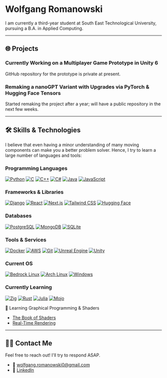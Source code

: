 # Wolfgang Romanowski

I am currently a third-year student at South East Technological University, pursuing a B.A. in Applied Computing.

---

## 🌐 Projects

### Currently Working on a Multiplayer Game Prototype in Unity 6
GitHub repository for the prototype is private at present.

### Remaking a nanoGPT Variant with Upgrades via PyTorch & Hugging Face Tensors
Started remaking the project after a year; will have a public repository in the next few weeks.

---

## 🛠 Skills & Technologies

I believe that even having a minor understanding of many moving components can make you a better problem solver. Hence, I try to learn a large number of languages and tools:

### Programming Languages

[![Python](https://img.shields.io/badge/Python-3776AB?style=for-the-badge&logo=python&logoColor=white)](https://www.python.org) 
[![C](https://img.shields.io/badge/C-00599C?style=for-the-badge&logo=c&logoColor=white)](https://en.wikipedia.org/wiki/C_(programming_language)) 
[![C++](https://img.shields.io/badge/C++-00599C?style=for-the-badge&logo=cplusplus&logoColor=white)](https://isocpp.org) 
[![C#](https://img.shields.io/badge/C%23-239120?style=for-the-badge&logo=csharp&logoColor=white)](https://learn.microsoft.com/en-us/dotnet/csharp/) 
[![Java](https://img.shields.io/badge/Java-007396?style=for-the-badge&logo=java&logoColor=white)](https://www.java.com) 
[![JavaScript](https://img.shields.io/badge/JavaScript-F7DF1E?style=for-the-badge&logo=javascript&logoColor=black)](https://developer.mozilla.org/en-US/docs/Web/JavaScript)

### Frameworks & Libraries

[![Django](https://img.shields.io/badge/Django-092E20?style=for-the-badge&logo=django&logoColor=white)](https://www.djangoproject.com) 
[![React](https://img.shields.io/badge/React-61DAFB?style=for-the-badge&logo=react&logoColor=black)](https://reactjs.org) 
[![Next.js](https://img.shields.io/badge/Next.js-000000?style=for-the-badge&logo=nextdotjs&logoColor=white)](https://nextjs.org) 
[![Tailwind CSS](https://img.shields.io/badge/Tailwind_CSS-38B2AC?style=for-the-badge&logo=tailwind-css&logoColor=white)](https://tailwindcss.com) 
[![Hugging Face](https://img.shields.io/badge/Hugging_Face-FF5733?style=for-the-badge&logo=huggingface&logoColor=white)](https://huggingface.co)

### Databases

[![PostgreSQL](https://img.shields.io/badge/PostgreSQL-316192?style=for-the-badge&logo=postgresql&logoColor=white)](https://www.postgresql.org) 
[![MongoDB](https://img.shields.io/badge/MongoDB-47A248?style=for-the-badge&logo=mongodb&logoColor=white)](https://www.mongodb.com) 
[![SQLite](https://img.shields.io/badge/SQLite-003B57?style=for-the-badge&logo=sqlite&logoColor=white)](https://www.sqlite.org)

### Tools & Services

[![Docker](https://img.shields.io/badge/Docker-2496ED?style=for-the-badge&logo=docker&logoColor=white)](https://www.docker.com) 
[![AWS](https://img.shields.io/badge/AWS-232F3E?style=for-the-badge&logo=amazonaws&logoColor=white)](https://aws.amazon.com) 
[![Git](https://img.shields.io/badge/Git-F05032?style=for-the-badge&logo=git&logoColor=white)](https://git-scm.com) 
[![Unreal Engine](https://img.shields.io/badge/Unreal_Engine-0E1128?style=for-the-badge&logo=unreal-engine&logoColor=white)](https://www.unrealengine.com) 
[![Unity](https://img.shields.io/badge/Unity-000000?style=for-the-badge&logo=unity&logoColor=white)](https://unity.com)

### Current OS

[![Bedrock Linux](https://img.shields.io/badge/Bedrock_Linux-000000?style=for-the-badge&logo=linux&logoColor=white)](https://bedrocklinux.org) 
[![Arch Linux](https://img.shields.io/badge/Arch_Linux-1793D1?style=for-the-badge&logo=archlinux&logoColor=white)](https://archlinux.org) 
[![Windows](https://img.shields.io/badge/Windows-0078D6?style=for-the-badge&logo=windows&logoColor=white)](https://www.microsoft.com/windows)

### Currently Learning

[![Zig](https://img.shields.io/badge/Zig-F7A41D?style=for-the-badge&logo=zig&logoColor=white)](https://ziglang.org) 
[![Rust](https://img.shields.io/badge/Rust-000000?style=for-the-badge&logo=rust&logoColor=white)](https://www.rust-lang.org) 
[![Julia](https://img.shields.io/badge/Julia-9558B2?style=for-the-badge&logo=julia&logoColor=white)](https://julialang.org) 
[![Mojo](https://img.shields.io/badge/Mojo-E8710A?style=for-the-badge&logo=mojo&logoColor=white)](https://www.modular.com/mojo)

🎨 Learning Graphical Programming & Shaders

- [The Book of Shaders](https://thebookofshaders.com)
- [Real-Time Rendering](https://www.amazon.com/Real-Time-Rendering-Fourth-Tomas-Akenine-M%C3%B6ller/dp/1138627003)

---

## 🧑‍💻 Contact Me

Feel free to reach out! I'll try to respond ASAP.

- 📧 [wolfgang.romanowski0@gmail.com](mailto:wolfgang.romanowski0@gmail.com)
- 💼 [LinkedIn](https://www.linkedin.com/in/wolfgang-romanowski-1052a52b6/)
